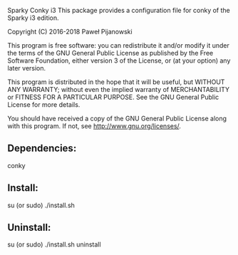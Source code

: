 Sparky Conky i3
This package provides a configuration file for conky of the Sparky i3 edition. 

Copyright (C) 2016-2018 Paweł Pijanowski

This program is free software: you can redistribute it and/or modify
it under the terms of the GNU General Public License as published by
the Free Software Foundation, either version 3 of the License, or
(at your option) any later version.

This program is distributed in the hope that it will be useful,
but WITHOUT ANY WARRANTY; without even the implied warranty of
MERCHANTABILITY or FITNESS FOR A PARTICULAR PURPOSE.  See the
GNU General Public License for more details.

You should have received a copy of the GNU General Public License
along with this program.  If not, see <http://www.gnu.org/licenses/>.

Dependencies:
-------------
conky

Install:
-------------
su (or sudo) 
./install.sh

Uninstall:
-------------
su (or sudo)
./install.sh uninstall
